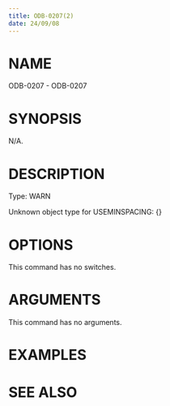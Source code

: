 ```yaml
---
title: ODB-0207(2)
date: 24/09/08
---
```


# NAME

ODB-0207 - ODB-0207

# SYNOPSIS

N/A.

# DESCRIPTION

Type: WARN

Unknown object type for USEMINSPACING: {}

# OPTIONS

This command has no switches.

# ARGUMENTS

This command has no arguments.

# EXAMPLES

# SEE ALSO
